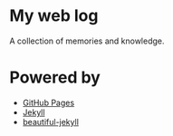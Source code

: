 # My web log
A collection of memories and knowledge.


# Powered by

- [GitHub Pages](https://pages.github.com/)
- [Jekyll](https://jekyllrb.com/)
- [beautiful-jekyll](https://jekyllthemes.io/theme/beautiful-jekyll)

